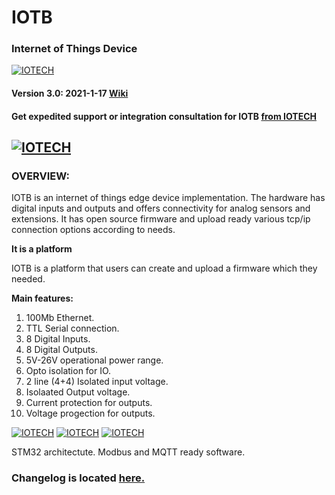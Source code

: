 
# IOTB
### Internet of Things Device
[![IOTECH](https://github.com/celikada/eagle/blob/master/KMO_IO_M/V2_6OUT/iotb_v2_kartl%C4%B1.166.png)](http://iotech.com.tr)
#### Version 3.0: 2021-1-17 [Wiki](https://github.com/celikada/IOTB/wiki)

#### Get expedited support or integration consultation for IOTB [from IOTECH](http://iotech.com.tr/)

[![IOTECH](http://iotech.com.tr/images/header_logo_tek.png)](http://iotech.com.tr)
---

### OVERVIEW:
IOTB is an internet of things edge device implementation. The hardware has digital inputs and outputs and offers connectivity for analog sensors and extensions.
It has open source firmware and upload ready various tcp/ip connection options according to needs.

**It is a platform**

IOTB is a platform that users can create and upload a firmware which they needed. 

**Main features:**
1. 100Mb Ethernet.
2. TTL Serial connection.
3. 8 Digital Inputs.
4. 8 Digital Outputs.
5. 5V-26V operational power range.
6. Opto isolation for IO.
7. 2 line (4+4) Isolated input voltage. 
8. Isolaated Output voltage.
9. Current protection for outputs.
10. Voltage progection for outputs.

[![IOTECH](https://github.com/celikada/eagle/blob/master/KMO_IO_M/V2_6OUT/KMO_IO_MV2_6%20v2.png)](http://iotech.com.tr)
[![IOTECH](https://github.com/celikada/eagle/blob/master/KMO_IO_M/V2_6OUT/KMO_IO_MV2_6%20v2_t.png)](http://iotech.com.tr)
[![IOTECH](https://github.com/celikada/eagle/blob/master/KMO_IO_M/V2_6OUT/KMO_IO_MV2_6%20v2_b.png)](http://iotech.com.tr)

STM32 architectute. Modbus and MQTT ready software.

### Changelog is located [here.](https://github.com/celikada/IOTB/wiki/Changelog)
